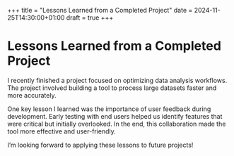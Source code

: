 +++
title = "Lessons Learned from a Completed Project"
date = 2024-11-25T14:30:00+01:00
draft = true
+++

# Lessons Learned from a Completed Project

I recently finished a project focused on optimizing data analysis workflows. The project involved building a tool to process large datasets faster and more accurately.

One key lesson I learned was the importance of user feedback during development. Early testing with end users helped us identify features that were critical but initially overlooked. In the end, this collaboration made the tool more effective and user-friendly.

I’m looking forward to applying these lessons to future projects!
